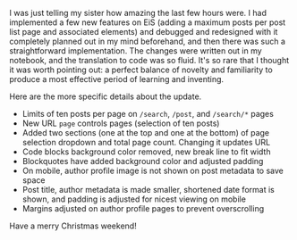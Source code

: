 I was just telling my sister how amazing the last few hours were. I had implemented a few new features on EiS (adding a maximum posts per post list page and associated elements) and debugged and redesigned with it completely planned out in my mind beforehand, and then there was such a straightforward implementation. The changes were written out in my notebook, and the translation to code was so fluid. It's so rare that I thought it was worth pointing out: a perfect balance of novelty and familiarity to produce a most effective period of learning and inventing.

Here are the more specific details about the update.

- Limits of ten posts per page on `/search`, `/post`, and `/search/*` pages
- New URL `page` controls pages (selection of ten posts)
- Added two sections (one at the top and one at the bottom) of page selection dropdown and total page count. Changing it updates URL
- Code blocks background color removed, new break line to fit width
- Blockquotes have added background color and adjusted padding
- On mobile, author profile image is not shown on post metadata to save space
- Post title, author metadata is made smaller, shortened date format is shown, and padding is adjusted for nicest viewing on mobile
- Margins adjusted on author profile pages to prevent overscrolling

Have a merry Christmas weekend!